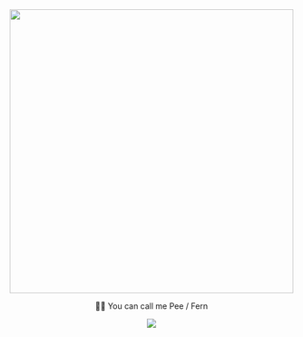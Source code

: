 <div id="header" align="center">
  <img src="https://media.tenor.com/PDJrqI6ktv8AAAAi/anime-girl.gif" width="500"/>
</div>

<p align="center">
  🥐🥨 You can call me <a>Pee / Fern</a>
</p>

<p align="center">
  <a href="https://skillicons.dev">
    <img src="https://skillicons.dev/icons?i=stackoverflow,github,linux,docker,js,react,bootstrap,nodejs,express,mysql,mongodb" />
  </a>
</p>

